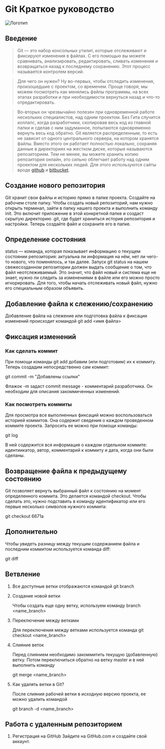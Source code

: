 # Git Краткое руководство
![Логотип](https://camo.githubusercontent.com/f62f70c1fc0ac836c2c1beefd659003bebba8c95d09e936de538ea8aa240f3eb/68747470733a2f2f6d69726f2e6d656469756d2e636f6d2f6d61782f3837302f312a4c317743506864764b32677569744c564e56434574772e6a706567)
## Введение
>Git — это набор консольных утилит, которые отслеживают и фиксируют изменения в файлах. С его помощью вы можете сравнивать, анализировать, редактировать, сливать изменения и возвращаться назад к последнему сохранению. Этот процесс называется контролем версий.

>Для чего он нужен? Ну во-первых, чтобы отследить изменения, произошедшие с проектом, со временем. Проще говоря, мы можем посмотреть как менялись файлы программы, на всех этапах разработки и при необходимости вернуться назад и что-то отредактировать.

>Во-вторых он чрезвычайно полезен при одновременной работе нескольких специалистов, над одним проектом. Без Гита случится коллапс, когда разработчики, скопировав весь код из главной папки и сделав с ним задуманное, попытаются одновременно вернуть весь код обратно.
Git является распределенным, то есть не зависит от одного центрального сервера, на котором хранятся файлы. Вместо этого он работает полностью локально, сохраняя данные в директориях на жестком диске, которые называются репозиторием. Тем не менее, вы можете хранить копию репозитория онлайн, это сильно облегчает работу над одним проектом для нескольких людей. Для этого используются сайты вроде [github](https://github.com) и [bitbucket](https://bitbucket.org/).

## Создание нового репозитория
Git хранит свои файлы и историю прямо в папке проекта. 
Создайте на рабочем столе папку. Чтобы создать новый репозиторий, нам нужно открыть терминал, зайти в папку нашего проекта и выполнить команду init. Это включит приложение в этой конкретной папке и создаст скрытую директорию .git, где будет храниться история репозитория и настройки. Теперь создайте файл и сохраните его в папке.

## Определение состояния
status — команда, которая показывает информацию о текущем состоянии репозитория: актуальна ли информация на нём, нет ли чего-то нового, что поменялось, и так далее. Запуск git status на нашем свежесозданном репозитории должен выдать сообщение о том, что файл неотслеживаемый. Это значит, что файл новый и система еще не знает, нужно ли следить за изменениями в файле или его можно просто игнорировать. Для того, чтобы начать отслеживать новый файл, нужно его специальным образом объявить.

## Добавление файла к слежению/сохранению
Добавление файла на слежение или подготовка файла к фиксации изменений происходит командой git add <имя файла>

## Фиксация изменений
### Как сделать коммит
При помощи команды git add добавим (или подготовим) их к коммиту. Теперь создадим непосредственно сам коммит:

git commit -m "Добавлены ссылки"

Флажок -m задаст commit message - комментарий разработчика. Он необходим для описания закоммиченных изменений.
### Как посмотреть коммиты
Для просмотра все выполненных фиксаций можно воспользоваться историей коммитов. Она содержит сведения о каждом проведенном коммите проекта. Запросить ее можно при помощи команды:

git log

В ней содержится вся информация о каждом отдельном коммите: идентиикатор, автор, комментарий к коммиту и дата, когда они были сделаны.

## Возвращение файла к предыдущему состоянию

Git позволяет вернуть выбранный файл к состоянию на момент определенного коммита. Это делается командой checkout. Чтобы сделать это, нужно подставить в команду идентификатор или его первые несколько символов нужного коммита:

git checkout 6671a
## Дополнительно
Чтобы увидеть разницу между текущим содержанием файла и последним коммитом используется команда diff:

git diff
## Ветвление
1. Все доступные ветки отображаются командой git branch
2. Создание новой ветки

   Чтобы создать еще одну ветку, используем команду branch <name_branch>
3. Переключение между ветками

   Для переключения между ветками используется команда git checkout <name_branch>
4. Слияние веток

   Перед слиянием необходимо закоммитить текущую (добавленную) ветку. Потом переключиться обратно на ветку master и в ней выполнить команду

   git merge <name_branch>
5. Как удалять ветки в Git?

   После слияния рабочей ветки в исходную версию проекта, ее можно удалить командой
   
   git branch -d <name_branch>
## Работа с удаленным репозиторием
1. Регистрация на GitHub
   Зайдите на GitHub.com и создайте свой аккаунт.
